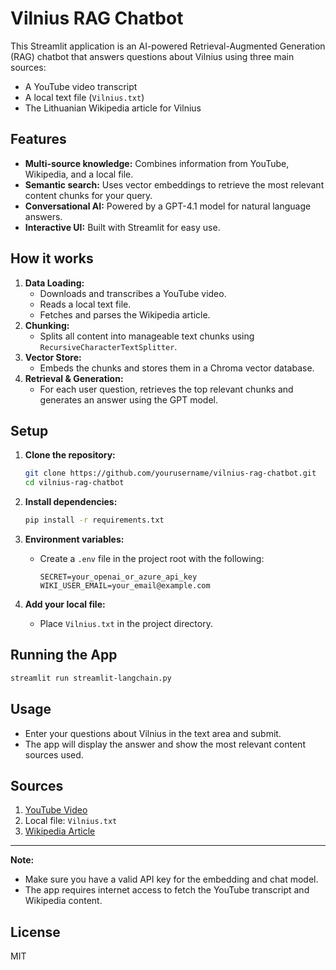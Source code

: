 # Vilnius RAG Chatbot

This Streamlit application is an AI-powered Retrieval-Augmented Generation (RAG) chatbot that answers questions about Vilnius using three main sources:
- A YouTube video transcript
- A local text file (`Vilnius.txt`)
- The Lithuanian Wikipedia article for Vilnius

## Features

- **Multi-source knowledge:** Combines information from YouTube, Wikipedia, and a local file.
- **Semantic search:** Uses vector embeddings to retrieve the most relevant content chunks for your query.
- **Conversational AI:** Powered by a GPT-4.1 model for natural language answers.
- **Interactive UI:** Built with Streamlit for easy use.

## How it works

1. **Data Loading:**  
   - Downloads and transcribes a YouTube video.
   - Reads a local text file.
   - Fetches and parses the Wikipedia article.
2. **Chunking:**  
   - Splits all content into manageable text chunks using `RecursiveCharacterTextSplitter`.
3. **Vector Store:**  
   - Embeds the chunks and stores them in a Chroma vector database.
4. **Retrieval & Generation:**  
   - For each user question, retrieves the top relevant chunks and generates an answer using the GPT model.

## Setup

1. **Clone the repository:**
   ```sh
   git clone https://github.com/yourusername/vilnius-rag-chatbot.git
   cd vilnius-rag-chatbot
   ```

2. **Install dependencies:**
   ```sh
   pip install -r requirements.txt
   ```

3. **Environment variables:**
   - Create a `.env` file in the project root with the following:
     ```
     SECRET=your_openai_or_azure_api_key
     WIKI_USER_EMAIL=your_email@example.com
     ```

4. **Add your local file:**
   - Place `Vilnius.txt` in the project directory.

## Running the App

```sh
streamlit run streamlit-langchain.py
```

## Usage

- Enter your questions about Vilnius in the text area and submit.
- The app will display the answer and show the most relevant content sources used.

## Sources

1. [YouTube Video](https://www.youtube.com/watch?v=o0PmNtsqCzA)
2. Local file: `Vilnius.txt`
3. [Wikipedia Article](https://lt.wikipedia.org/wiki/Vilnius)

---

**Note:**  
- Make sure you have a valid API key for the embedding and chat model.
- The app requires internet access to fetch the YouTube transcript and Wikipedia content.

## License

MIT